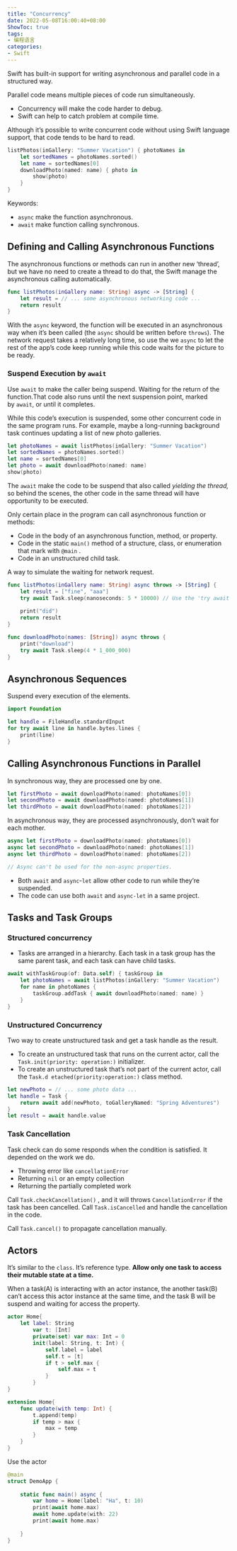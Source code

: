 ```yaml
---
title: "Concurrency"
date: 2022-05-08T16:00:40+08:00
ShowToc: true
tags:
- 编程语言
categories:
- Swift
---
```


Swift has built-in support for writing asynchronous and parallel code in a structured way.

Parallel code means multiple pieces of code run simultaneously.

- Concurrency will make the code harder to debug.
- Swift can help to catch problem at compile time.

Although it’s possible to write concurrent code without using Swift language support, that code tends to be hard to read.

```swift
listPhotos(inGallery: "Summer Vacation") { photoNames in
    let sortedNames = photoNames.sorted()
    let name = sortedNames[0]
    downloadPhoto(named: name) { photo in
        show(photo)
    }
}
```

Keywords:

- `async` make the function asynchronous.
- `await` make function calling synchronous.

## Defining and Calling Asynchronous Functions

The asynchronous functions or methods can run in another new ‘thread’, but we have no need to create a thread to do that, the Swift manage the asynchronous calling automatically.

```swift
func listPhotos(inGallery name: String) async -> [String] {
    let result = // ... some asynchronous networking code ...
    return result
}
```

With the `async` keyword, the function will be executed in an asynchronous way when it’s been called (the `async` should be written  before `throws`). The network request takes a relatively long time, so use the we `async`  to let the rest of the app’s code keep running while this code waits for the picture to be ready.

### Suspend Execution by `await`

Use `await` to make the caller being suspend. Waiting for the return of the function.That code also runs until the next suspension point, marked by `await`, or until it completes.

While this code’s execution is suspended, some other concurrent code in the same program runs. For example, maybe a  long-running background task continues updating a list of new photo galleries.

```swift
let photoNames = await listPhotos(inGallery: "Summer Vacation")
let sortedNames = photoNames.sorted()
let name = sortedNames[0]
let photo = await downloadPhoto(named: name)
show(photo)
```

The `await` make the code to be suspend that also called *yielding the thread,* so behind the scenes, the other code in the same thread will have opportunity to be executed.

Only certain place in the program can call asynchronous function or methods:

- Code in the body of an asynchronous function, method, or property.
- Code in the static `main()` method of a structure, class, or enumeration that mark with `@main` .
- Code in an unstructured child task.

A way to simulate the waiting for network request.

```swift
func listPhotos(inGallery name: String) async throws -> [String] {
    let result = ["fine", "aaa"]
    try await Task.sleep(nanoseconds: 5 * 10000) // Use the 'try await Task.sleep' to simulate
    
    print("did")
    return result
}

func downloadPhoto(names: [String]) async throws {
    print("download")
    try await Task.sleep(4 * 1_000_000)
}
```

## Asynchronous Sequences

Suspend every execution of the elements.

```swift
import Foundation

let handle = FileHandle.standardInput
for try await line in handle.bytes.lines {
    print(line)
}
```

## Calling Asynchronous Functions in Parallel

In synchronous way, they are processed one by one.

```swift
let firstPhoto = await downloadPhoto(named: photoNames[0])
let secondPhoto = await downloadPhoto(named: photoNames[1])
let thirdPhoto = await downloadPhoto(named: photoNames[2])
```

In asynchronous way, they are processed asynchronously, don’t wait for each mother.

```swift
async let firstPhoto = downloadPhoto(named: photoNames[0])
async let secondPhoto = downloadPhoto(named: photoNames[1])
async let thirdPhoto = downloadPhoto(named: photoNames[2])

// Async can't be used for the non-async properties.
```

- Both `await` and `async`-`let` allow other code to run while they’re suspended.
- The code can use both `await` and `async-let` in a same project.

## Tasks and Task Groups

### Structured concurrency

- Tasks are arranged in a hierarchy. Each task in a task group has the same parent task, and each task can have child tasks.

```swift
await withTaskGroup(of: Data.self) { taskGroup in
    let photoNames = await listPhotos(inGallery: "Summer Vacation")
    for name in photoNames {
        taskGroup.addTask { await downloadPhoto(named: name) }
    }
}
```

### Unstructured Concurrency

Two way to create unstructured task and get a task handle as the result. 

- To create an unstructured task that runs on the current actor, call the `Task.init(priority: operation:)` initializer.
- To create an unstructured task that’s not part of the current actor, call the `Task.d etached(priority:operation:)` class method.

```swift
let newPhoto = // ... some photo data ...
let handle = Task {
    return await add(newPhoto, toGalleryNamed: "Spring Adventures")
}
let result = await handle.value
```

### Task Cancellation

Task check can do some responds when the condition is satisfied. It depended on the work we do.

- Throwing error like `cancellationError`
- Returning `nil` or an empty collection
- Returning the partially completed work

Call `Task.checkCancellation()` , and it will throws `CancellationError` if the task has been cancelled. Call `Task.isCancelled` and handle the cancellation in the code.

Call `Task.cancel()` to propagate cancellation manually.

## Actors

It’s similar to the `class`. It’s reference type. **Allow only one task to access their mutable state at a time.**

When a task(A) is interacting with  an actor instance, the another task(B) can’t  access this actor instance at the same time, and the task B will be suspend and waiting for access the property.

```swift
actor Home{
    let label: String
        var t: [Int]
        private(set) var max: Int = 0
        init(label: String, t: Int) {
            self.label = label
            self.t = [t]
            if t > self.max {
                self.max = t
            }
        }
}

extension Home{
    func update(with temp: Int) {
        t.append(temp)
        if temp > max {
            max = temp
        }
    }
}
```

Use the actor

```swift
@main
struct DemoApp {
    
    static func main() async {
        var home = Home(label: "Ha", t: 10)
        print(await home.max)
        await home.update(with: 22)
        print(await home.max)
        
    }
}
```